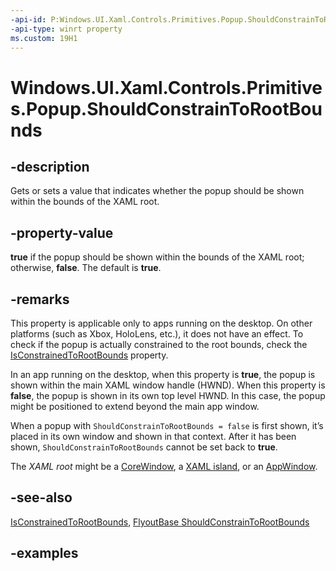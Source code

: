 ```yaml
---
-api-id: P:Windows.UI.Xaml.Controls.Primitives.Popup.ShouldConstrainToRootBounds
-api-type: winrt property
ms.custom: 19H1
---
```


<!-- Property syntax.
public bool ShouldConstrainToRootBounds { get;  set; }
-->

# Windows.UI.Xaml.Controls.Primitives.Popup.ShouldConstrainToRootBounds

## -description

Gets or sets a value that indicates whether the popup should be shown within the bounds of the XAML root.

## -property-value

**true** if the popup should be shown within the bounds of the XAML root; otherwise, **false**. The default is **true**.

## -remarks

This property is applicable only to apps running on the desktop. On other platforms (such as Xbox, HoloLens, etc.), it does not have an effect. To check if the popup is actually constrained to the root bounds, check the [IsConstrainedToRootBounds](popup_isconstrainedtorootbounds.md) property.

In an app running on the desktop, when this property is **true**, the popup is shown within the main XAML window handle (HWND). When this property is **false**, the popup is shown in its own top level HWND. In this case, the popup might be positioned to extend beyond the main app window.

When a popup with `ShouldConstrainToRootBounds = false` is first shown, it’s placed in its own window and shown in that context. After it has been shown, `ShouldConstrainToRootBounds` cannot be set back to **true**.

The _XAML root_ might be a [CoreWindow](../windows.ui.core/corewindow.md), a [XAML island](/windows/uwp/xaml-platform/xaml-host-controls), or an [AppWindow](../windows.ui.windowmanagement/appwindow.md).

## -see-also

[IsConstrainedToRootBounds](popup_isconstrainedtorootbounds.md), [FlyoutBase ShouldConstrainToRootBounds](flyoutbase_shouldconstraintorootbounds.md)

## -examples

